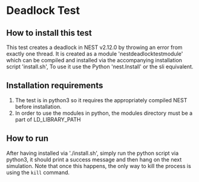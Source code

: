 # Deadlock Test

##  How to install this test

This test creates a deadlock in NEST v2.12.0 by throwing an error from exactly one thread. It is created as a module 'nestdeadlocktestmodule' which can be compiled and installed via the accompanying installation script 'install.sh', To use it use the Python 'nest.Install' or the sli equivalent.

##  Installation requirements

1.  The test is in python3 so it requires the appropriately compiled NEST before installation.
2.  In order to use the modules in python, the modules directory must be a part of LD_LIBRARY_PATH

##  How to run

After having installed via './install.sh', simply run the python script via python3, it should print a success message and then hang on the next simulation. Note that once this happens, the only way to kill the process is using the `kill` command.